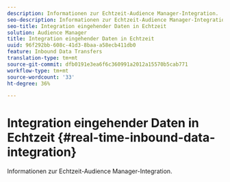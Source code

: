 ```yaml
---
description: Informationen zur Echtzeit-Audience Manager-Integration.
seo-description: Informationen zur Echtzeit-Audience Manager-Integration.
seo-title: Integration eingehender Daten in Echtzeit
solution: Audience Manager
title: Integration eingehender Daten in Echtzeit
uuid: 96f292bb-608c-41d3-8baa-a58ecb411db0
feature: Inbound Data Transfers
translation-type: tm+mt
source-git-commit: dfb0191e3ea6f6c360991a2012a15570b5cab771
workflow-type: tm+mt
source-wordcount: '33'
ht-degree: 36%

---
```



# Integration eingehender Daten in Echtzeit {#real-time-inbound-data-integration}

Informationen zur Echtzeit-Audience Manager-Integration.

<!-- c_rt_data_int.xml -->